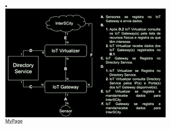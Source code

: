 <style type="text/css">
.myicon {
        display: inline-block;
        filter: invert(100%) sepia(100%) saturate(31%) hue-rotate(62deg) brightness(106%) contrast(109%);
}

.sidebar .nav-link:hover .myicon {
        filter: brightness(0) invert(1);
}
</style>
<div class="sidebar">
  <li class="nav-item">
	<a class="nav-link" href="#"><img src="Arquitetura com DS.svg" idth="1080" class="myicon"/> MyPage</a>
  </li>
</div>


